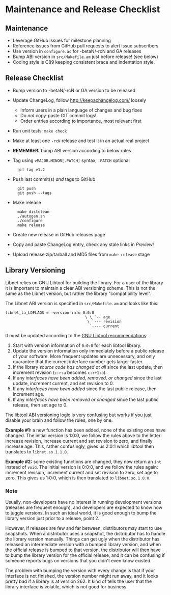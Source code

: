 Maintenance and Release Checklist
=================================

Maintenance
-----------

* Leverage GitHub issues for milestone planning
* Reference issues from GitHub pull requests to alert issue subscribers
* Use version in `configure.ac` for -betaN/-rcN and GA releases
* Bump ABI version in `src/Makefile.am` just before release! (see below)
* Coding style is C89 keeping consistent brace and indentation style.


Release Checklist
-----------------

* Bump version to -betaN/-rcN or GA version to be released
* Update ChangeLog, follow http://keepachangelog.com/ loosely
  - Inform users in a plain language of changes and bug fixes
  - Do *not* copy-paste GIT commit logs!
  - Order entries according to importance, most relevant first
* Run unit tests: `make check`
* Make at least one `-rcN` release and test it in an actual real project
* **REMEMBER:** bump ABI version according to below rules
* Tag using `vMAJOR.MINOR[.PATCH]` syntax, `.PATCH` optional

        git tag v1.2

* Push last commit(s) *and* tags to GitHub

        git push
		git push --tags

* Make release

        make distclean
        ./autogen.sh
        ./configure
        make release

* Create new release in GitHub releases page
* Copy and paste ChangeLog entry, check any stale links in *Preview*!
* Upload release zip/tarball and MD5 files from `make release` stage


Library Versioning
------------------

Libnet relies on GNU Libtool for building the library.  For a user of
the library it is important to maintain a clear ABI versioning scheme.
This is not the same as the Libnet version, but rather the library
"compatibility level".

The Libnet ABI version is specified in `src/Makefile.am` and looks
like this:

    libnet_la_LDFLAGS = -version-info 0:0:0
                                       \ \ `-- age
                                        \ `--- revision
                                         `---- current

It must be updated according to the [GNU Libtool recommendations][1]:

1. Start with version information of `0:0:0` for each libtool library.
2. Update the version information only immediately before a public
   release of your software.  More frequent updates are unnecessary, and
   only guarantee that the current interface number gets larger faster.
3. If the library *source code has changed at all* since the last update,
   then increment revision (`c:r:a` becomes `c:r+1:a`).
4. If any *interfaces have been added, removed, or changed* since the
   last update, increment current, and set revision to 0.
5. If any *interfaces have been added* since the last public release,
   then increment age.
6. If any *interfaces have been removed or changed* since the last
   public release, then set age to 0.

The libtool ABI versioning logic is very confusing but works if you just
disable your brain and follow the rules, one by one.

**Example #1:** a new function has been added, none of the existing ones
have changed.  The initial version is 1:0:0, we follow the rules above to
the letter: increase revision, increase current and set revision to zero,
and finally increase age.  This, rather confusingly, gives us 2:0:1 which
libtool then translates to `libnet.so.1.1.0`.

**Example #2:** some existing functions are changed, they now return an
`int` instead of `void`.  The initial version is 0:0:0, and we follow the
rules again: increment revision, increment current and set revision to
zero, set age to zero.  This gives us 1:0:0, which is then translated to
 `libnet.so.1.0.0`.

### Note

Usually, non-developers have no interest in running development versions
(releases are frequent enough), and developers are expected to know how
to juggle versions.  In such an ideal world, it is good enough to bump
the library version just prior to a release, point 2.

However, if releases are few and far between, distributors may start to
use snapshots.  When a distributor uses a snapshot, the distributor has
to handle the library version manually.  Things can get ugly when the
distributor has released an intermediate version with a bumped library
version, and when the official release is bumped to that version, the
distributor will then have to bump the library version for the official
release, and it can be confusing if someone reports bugs on versions
that you didn't even know existed.

The problem with bumping the version with every change is that if your
interface is not finished, the version number might run away, and it
looks pretty bad if a library is at version 262.  It kind of tells the
user that the library interface is volatile, which is not good for
business.

[1]: https://www.gnu.org/software/libtool/manual/html_node/Updating-version-info.html
